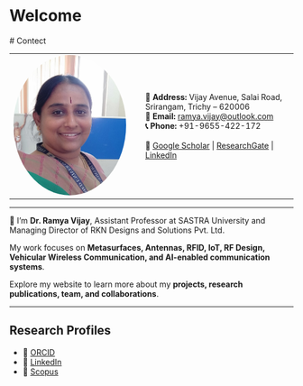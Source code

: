 # Welcome

<table>
<tr>
<td width="220">
  <img src="/assets/profile.jpg" alt="Dr. Ramya Vijay" width="200" style="border-radius:50%;">
</td>
  # Contect
<td>
  <b>📍 Address:</b> Vijay Avenue, Salai Road, Srirangam, Trichy – 620006 <br>
  <b>📧 Email:</b> <a href="mailto:ramya.vijay@outlook.com">ramya.vijay@outlook.com</a> <br>
  <b>📞 Phone:</b> +91-9655-422-172 <br><br>
  🔗 <a href="#">Google Scholar</a> | <a href="#">ResearchGate</a> | <a href="https://www.linkedin.com/in/your-linkedin-id">LinkedIn</a>
</td>
</tr>
</table>

---

👋 I’m **Dr. Ramya Vijay**, Assistant Professor at SASTRA University and Managing Director of RKN Designs and Solutions Pvt. Ltd.  

My work focuses on **Metasurfaces, Antennas, RFID, IoT, RF Design, Vehicular Wireless Communication, and AI-enabled communication systems**.  

Explore my website to learn more about my **projects, research publications, team, and collaborations**.

---

## Research Profiles
- 🔗 [ORCID](https://orcid.org/0000-0000-0000-0000)  
- 🔗 [LinkedIn](https://www.linkedin.com/in/your-linkedin-id)  
- 🔗 [Scopus](https://www.scopus.com/authid/detail.uri?authorId=YOUR_SCOPUS_ID)  
